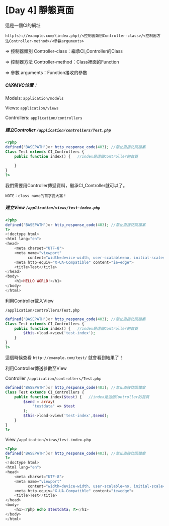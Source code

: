 # [Day 4] 靜態頁面
這是一個CI的網址
```
http(s)://example.com/(index.php)/<控制器類別Controller-class>/<控制器方法Controller-method>/<參數arguments>
```
=> 控制器類別 Controller-class：繼承CI_Controller的Class

=> 控制器方法 Controller-method：Class裡面的Function

=> 參數 arguments：Function接收的參數

##### CI的MVC位置：

Models: `application/models`

Views: `application/views`

Controllers: `application/controllers`

##### 建立Controller `/application/controllers/Test.php`
```php
<?php
defined('BASEPATH')or http_response_code(403); //禁止直接訪問檔案
Class Test extends CI_Controllers {
    public function index() {   //index是這個Controller的首頁
        
    }
}
?>
```
我們需要用Controller傳遞資料，繼承CI_Controller就可以了。

`NOTE：class name的首字要大寫！`

##### 建立View `/application/views/test-index.php`
```php
<?php
defined('BASEPATH')or http_response_code(403); //禁止直接訪問檔案
?>
<!doctype html>
<html lang="en">
<head>
	<meta charset="UTF-8">
	<meta name="viewport"
		  content="width=device-width, user-scalable=no, initial-scale=1.0, maximum-scale=1.0, minimum-scale=1.0">
	<meta http-equiv="X-UA-Compatible" content="ie=edge">
	<title>Test</title>
</head>
<body>
	<h1>HELLO WORLD!</h1>
</body>
</html>
```
利用Controller載入View

`/application/controllers/Test.php`
```php
defined('BASEPATH')or http_response_code(403); //禁止直接訪問檔案
Class Test extends CI_Controllers {
    public function index() {   //index是這個Controller的首頁
        $this->load->view('test-index');
    }
}
?>
```
這個時候查看 `http://example.com/test/` 就會看到結果了！

利用Controller傳送參數至View

Controller `/application/controllers/Test.php`
```php
defined('BASEPATH')or http_response_code(403); //禁止直接訪問檔案
Class Test extends CI_Controllers {
    public function index($test) {   //index是這個Controller的首頁
        $send = array(
            "testdata" => $test 
        );  
        $this->load->view('test-index',$send);
    }
}
?>
```
View `/application/views/test-index.php`
```php
<?php
defined('BASEPATH')or http_response_code(403); //禁止直接訪問檔案
?>
<!doctype html>
<html lang="en">
<head>
	<meta charset="UTF-8">
	<meta name="viewport"
		  content="width=device-width, user-scalable=no, initial-scale=1.0, maximum-scale=1.0, minimum-scale=1.0">
	<meta http-equiv="X-UA-Compatible" content="ie=edge">
	<title>Test</title>
</head>
<body>
	<h1><?php echo $testdata; ?></h1>
</body>
</html>